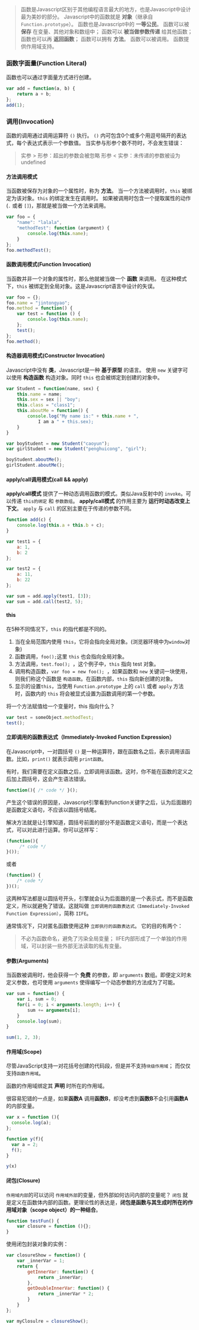 > 函数是Javascript区别于其他编程语言最大的地方，也是Javascript中设计最为美妙的部分。
> Javascript中的函数就是 **对象**（继承自`Function.prototype`）。
> 函数也是Javascript中的 **一等公民**。
> 函数可以被 **保存** 在变量、其他对象和数组中；
> 函数可以 **被当做参数传递** 给其他函数；
> 函数也可以再 **返回函数**；
> 函数可以拥有 **方法**。
> 函数可以被调用。
> 函数提供作用域支持。

### 函数字面量(Function Literal)
函数也可以通过字面量方式进行创建。

```javascript
var add = function(a, b) {
	return a + b;	
};
add(1);
```

### 调用(Invocation)
函数的调用通过调用运算符 `()` 执行。
`()` 内可包含0个或多个用逗号隔开的表达式，每个表达式表示一个参数值。
当实参与形参个数不符时，不会发生错误：
> 实参 \> 形参：超出的参数会被忽略
> 形参 \< 实参：未传递的参数被设为undefined

#### 方法调用模式
当函数被保存为对象的一个属性时，称为 **方法**。
当一个方法被调用时，`this` 被绑定为该对象。`this` 的绑定发生在调用时。
如果被调用时包含一个提取属性的动作(`.` 或者 `[]`)，那就是被当做一个方法来调用。

```javascript
var foo = {
	"name": "lalala",
	"methodTest": function (argument) {
		console.log(this.name);
	}
};
foo.methodTest();
```

#### 函数调用模式(Function Invocation)
当函数并非一个对象的属性时，那么他就被当做一个 **函数** 来调用。
在这种模式下，`this` 被绑定到全局对象。这是Javascript语言中设计的失误。

```javascript
var foo = {};
foo.name = "jintongyao";
foo.method = function() {
	var test = function () {
		console.log(this.name);
	};
	test();
};
foo.method();
```

#### 构造器调用模式(Constructor Invocation)
Javascript中没有 **类**，Javascript是一种 **基于原型** 的语言。
使用 `new` 关键字可以使用 **构造函数** 构造对象。同时 `this` 也会被绑定到创建的对象中。

```javascript
var Student = function(name, sex) {
	this.name = name;
	this.sex = sex || "boy";
	this.class = "class1";
	this.aboutMe = function() {
		console.log("My name is:" + this.name + ",
			I am a " + this.sex);
	}
}

var boyStudent = new Student("caoyun");
var girlStudent = new Student("penghuicong", "girl");

boyStudent.aboutMe();
girlStudent.aboutMe();
```

#### apply/call调用模式(call && apply)
**apply/call模式** 提供了一种动态调用函数的模式。类似Java反射中的 `invoke`。可以传递 `this的绑定` 和 `参数数组`。
**apply/call模式** 的作用主要为 **运行时动态改变上下文**。
`apply` 与 `call` 的区别主要在于传递的参数不同。

```javascript
function add(c) {
	console.log(this.a + this.b + c);
}

var test1 = {
	a: 1,
	b: 2
};

var test2 = {
	a: 11,
	b: 22
};

var sum = add.apply(test1, [3]);
var sum = add.call(test2, 5);
```

#### this
在5种不同情况下，`this` 的指代都是不同的。
1. 当在全局范围内使用 `this`，它将会指向全局对象。(浏览器环境中为`window`对象)
2. 函数调用，`foo();`这里 `this` 也会指向全局对象。
3. 方法调用，`test.foo(); `，这个例子中，`this` 指向 test 对象。
4. 调用构造函数，`var foo = new foo(); `，如果函数和 `new` 关键词一块使用，则我们称这个函数是 `构造函数`。在函数内部，`this` 指向新创建的对象。
5. 显示的设置`this`，当使用 `Function.prototype` 上的 `call` 或者 `apply` 方法时，函数内的 `this` 将会被显式设置为函数调用的第一个参数。
	
将一个方法赋值给一个变量时，this 指向什么？

```javascript
var test = someObject.methodTest;
test();
```

#### 立即调用的函数表达式（Immediately-Invoked Function Expression）
在Javascript中，一对圆括号 `()` 是一种运算符，跟在函数名之后，表示调用该函数。比如，`print()` 就表示调用 `print函数`。

有时，我们需要在定义函数之后，立即调用该函数。这时，你不能在函数的定义之后加上圆括号，这会产生语法错误。

```javascript
function(){ /* code */ }();
```

产生这个错误的原因是，Javascript引擎看到function关键字之后，认为后面跟的是函数定义语句，不应该以圆括号结尾。

解决方法就是让引擎知道，圆括号前面的部分不是函数定义语句，而是一个表达式，可以对此进行运算。你可以这样写：

```javascript
(function(){
	 /* code */ 
}());
```

或者

```javascript
(function() {
 	/* code */ 
})();
```

这两种写法都是以圆括号开头，引擎就会认为后面跟的是一个表示式，而不是函数定义，所以就避免了错误。这就叫做 `立即调用的函数表达式（Immediately-Invoked Function Expression）`，简称 `IIFE`。

通常情况下，只对匿名函数使用这种 `立即执行的函数表达式`。
它的目的有两个：
> 不必为函数命名，避免了污染全局变量；
> IIFE内部形成了一个单独的作用域，可以封装一些外部无法读取的私有变量。

#### 参数(Arguments)
当函数被调用时，他会获得一个 **免费** 的参数，即 `arguments` 数组。即便定义时未定义参数，也可使用 `arguments` 使得编写一个动态参数的方法成为了可能。

```javascript
var sum = function() {
	var i, sum = 0;
	for(i = 0; i < arguments.length; i++) {
		sum += arguments[i];
	}
	console.log(sum);
}

sum(1, 2, 3);
```

#### 作用域(Scope)
尽管JavaScript支持一对花括号创建的代码段，但是并不支持`块级作用域`； 而仅仅支持`函数作用域`。

函数的作用域绑定其 **声明** 时所在的作用域。

很容易犯错的一点是，如果**函数A** 调用**函数B**，却没考虑到**函数B**不会引用**函数A**的内部变量。

```javascript
var x = function (){
  console.log(a);
};

function y(f){
  var a = 2;
  f();
}

y(x)
```

#### 闭包(Closure)
`作用域内部`的可以访问 `作用域外部`的变量，但外部如何访问内部的变量呢？
`闭包` 就是定义在函数体内部的函数。更理论性的表达是，**闭包是函数与其生成时所在的作用域对象（scope object）的一种结合**。

```javascript
function testFun() {
    var closure = function (){}; 
}
```

使用闭包封装对象的实例：

```javascript
var closureShow = function() {
	var _innerVar = 1;
	return {
		getInnerVar: function() {
			return _innerVar;
		},
		getDoubleInnerVar: function() {
			return _innerVar * 2;
		}
	}
};

var myClosulre = closureShow();
```
